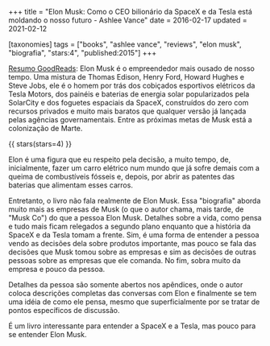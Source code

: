 +++
title = "Elon Musk: Como o CEO bilionário da SpaceX e da Tesla está moldando o nosso futuro - Ashlee Vance"
date = 2016-02-17
updated = 2021-02-12

[taxonomies]
tags = ["books", "ashlee vance", "reviews", "elon musk", "biografia", 
"stars:4", "published:2015"]
+++

[Resumo GoodReads](https://www.goodreads.com/book/show/26866506-elon-musk):
Elon Musk é o empreendedor mais ousado de nosso tempo. Uma mistura de Thomas
Edison, Henry Ford, Howard Hughes e Steve Jobs, ele é o homem por trás dos
cobiçados esportivos elétricos da Tesla Motors, dos painéis e baterias de
energia solar popularizados pela SolarCity e dos foguetes espaciais da SpaceX,
construídos do zero com recursos privados e muito mais baratos que qualquer
versão já lançada pelas agências governamentais. Entre as próximas metas de
Musk está a colonização de Marte.

<!-- more -->

{{ stars(stars=4) }}

Elon é uma figura que eu respeito pela decisão, a muito tempo, de,
inicialmente, fazer um carro elétrico num mundo que já sofre demais com a
queima de combustíveis fósseis e, depois, por abrir as patentes das baterias
que alimentam esses carros.

Entretanto, o livro não fala realmente de Elon Musk. Essa "biografia" aborda
muito mais as empresas de Musk (o que o autor chama, mais tarde, de "Musk Co")
do que a pessoa Elon Musk. Detalhes sobre a vida, como pensa e tudo mais ficam
relegados a segundo plano enquanto que a história da SpaceX e da Tesla tomam a
frente. Sim, é uma forma de entender a pessoa vendo as decisões dela sobre
produtos importante, mas pouco se fala das decisões que Musk tomou sobre as
empresas e sim as decisões de outras pessoas sobre as empresas que ele
comanda. No fim, sobra muito da empresa e pouco da pessoa.

Detalhes da pessoa são somente abertos nos apêndices, onde o autor coloca
descrições completas das conversas com Elon e finalmente se tem uma idéia de
como ele pensa, mesmo que superficialmente por se tratar de pontos específicos
de discussão.

É um livro interessante para entender a SpaceX e a Tesla, mas pouco para se
entender Elon Musk.

<!-- 
vim:spelllang=pt:
-->
